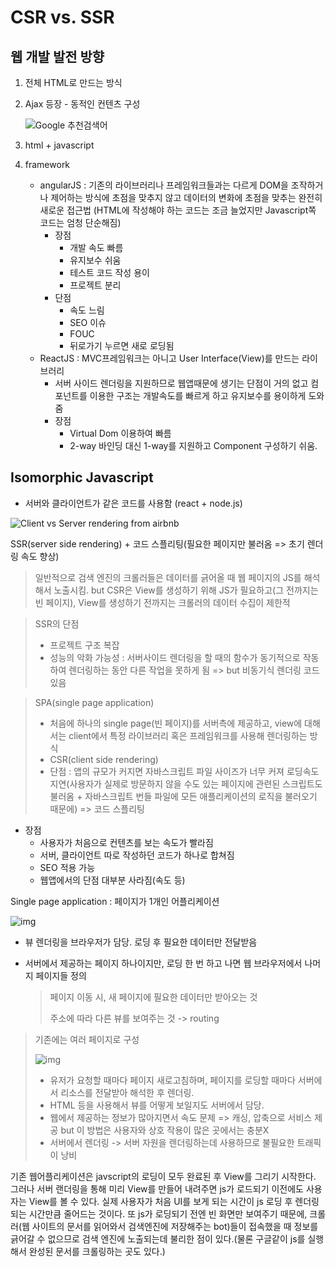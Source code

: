 # CSR vs. SSR

## 웹 개발 발전 방향

1. 전체 HTML로 만드는 방식

2. Ajax 등장 - 동적인 컨텐츠 구성

   ![Google 추천검색어](https://subicura.com/assets/article_images/2016-06-20-server-side-rendering-with-react/google-auto-complete.png)

3. html + javascript

4. framework

   - angularJS : 기존의 라이브러리나 프레임워크들과는 다르게 DOM을 조작하거나 제어하는 방식에 초점을 맞추지 않고 데이터의 변화에 초점을 맞추는 완전히 새로운 접근법 (HTML에 작성해야 하는 코드는 조금 늘었지만 Javascript쪽 코드는 엄청 단순해짐)
     - 장점
       - 개발 속도 빠름
       - 유지보수 쉬움
       - 테스트 코드 작성 용이
       - 프로젝트 분리
     - 단점
       - 속도 느림
       - SEO 이슈
       - FOUC
       - 뒤로가기 누르면 새로 로딩됨
   - ReactJS : MVC프레임워크는 아니고 User Interface(View)를 만드는 라이브러리
     - 서버 사이드 렌더링을 지원하므로 웹앱때문에 생기는 단점이 거의 없고 컴포넌트를 이용한 구조는 개발속도를 빠르게 하고 유지보수를 용이하게 도와줌
     - 장점
       - Virtual Dom 이용하여 빠름
       - 2-way 바인딩 대신 1-way를 지원하고 Component 구성하기 쉬움.

## Isomorphic Javascript

- 서버와 클라이언트가 같은 코드를 사용함 (react + node.js)

![Client vs Server rendering from airbnb](https://subicura.com/assets/article_images/2016-06-20-server-side-rendering-with-react/client-side-vs-server-side.png)

SSR(server side rendering) + 코드 스플리팅(필요한 페이지만 불러옴 => 초기 렌더링 속도 향상)

> 일반적으로 검색 엔진의 크롤러들은 데이터를 긁어올 때 웹 페이지의 JS를 해석해서 노출시킴. but CSR은 View를 생성하기 위해 JS가 필요하고(그 전까지는 빈 페이지), View를 생성하기 전까지는 크롤러의 데이터 수집이 제한적

> SSR의 단점
>
> - 프로젝트 구조 복잡
> - 성능의 악화 가능성 : 서버사이드 렌더링을 할 때의 함수가 동기적으로 작동하여 렌더링하는 동안 다른 작업을 못하게 됨 => but 비동기식 렌더링 코드 있음

> SPA(single page application) 
>
> - 처음에 하나의 single page(빈 페이지)를 서버측에 제공하고, view에 대해서는 client에서 특정 라이브러리 혹은 프레임워크를 사용해 렌더링하는 방식
> - CSR(client side rendering)
> - 단점 : 앱의 규모가 커지면 자바스크립트 파일 사이즈가 너무 커져 로딩속도 지연(사용자가 실제로 방문하지 않을 수도 있는 페이지에 관련된 스크립트도 불러옴 + 자바스크립트 번들 파일에 모든 애플리케이션의 로직을 불러오기 때문에) => 코드 스플리팅

- 장점
  - 사용자가 처음으로 컨텐츠를 보는 속도가 빨라짐
  - 서버, 클라이언트 따로 작성하던 코드가 하나로 합쳐짐
  - SEO 적용 가능
  - 웹앱에서의 단점 대부분 사라짐(속도 등)



Single page application : 페이지가 1개인 어플리케이션

![img](https://thebook.io/img/006946/361_1.jpg)

- 뷰 렌더링을 브라우저가 담당. 로딩 후 필요한 데이터만 전달받음

- 서버에서 제공하는 페이지 하나이지만, 로딩 한 번 하고 나면 웹 브라우저에서 나머지 페이지들 정의

  > 페이지 이동 시, 새 페이지에 필요한 데이터만 받아오는 것
  >
  > 주소에 따라 다른 뷰를 보여주는 것 -> routing

> 기존에는 여러 페이지로 구성
>
> ![img](https://thebook.io/img/006946/360.jpg)
>
> - 유저가 요청할 때마다 페이지 새로고침하며, 페이지를 로딩할 때마다 서버에서 리소스를 전달받아 해석한 후 렌더링.
> - HTML 등을 사용해서 뷰를 어떻게 보일지도 서버에서 담당.
> - 웹에서 제공하는 정보가 많아지면서 속도 문제 => 캐싱, 압축으로 서비스 제공 but 이 방법은 사용자와 상호 작용이 많은 곳에서는 충분X
> - 서버에서 렌더링 -> 서버 자원을 렌더링하는데 사용하므로 불필요한 트래픽이 낭비

기존 웹어플리케이션은 javscript의 로딩이 모두 완료된 후 View를 그리기 시작한다. 그러나 서버 랜더링을 통해 미리 View를 만들어 내려주면 js가 로드되기 이전에도 사용자는 View를 볼 수 있다. 실제 사용자가 처음 UI를 보게 되는 시간이 js 로딩 후 렌더링되는 시간만큼 줄어드는 것이다. 또 js가 로딩되기 전엔 빈 화면만 보여주기 때문에, 크롤러(웹 사이트의 문서를 읽어와서 검색엔진에 저장해주는 bot)들이 접속했을 때 정보를 긁어갈 수 없으므로 검색 엔진에 노출되는데 불리한 점이 있다.(물론 구글같이 js를 실행해서 완성된 문서를 크롤링하는 곳도 있다.)
